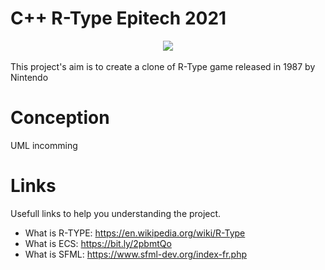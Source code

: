 # C++ R-Type Epitech 2021
<div style="text-align:center"><img src ="https://media.giphy.com/media/POeXfcnrc2GCk/giphy.gif" /></div>
<br>This project's aim is to create a clone of R-Type game released in 1987 by Nintendo <br>

# Conception
UML incomming

# Links
Usefull links to help you understanding the project.

 - What is R-TYPE: https://en.wikipedia.org/wiki/R-Type
 - What is ECS: https://bit.ly/2pbmtQo
 - What is SFML: https://www.sfml-dev.org/index-fr.php
